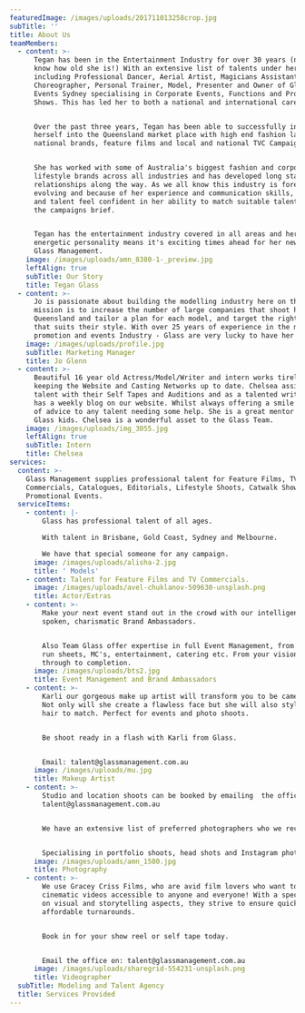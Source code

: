 ```yaml
---
featuredImage: /images/uploads/201711013258crop.jpg
subTitle: ''
title: About Us
teamMembers:
  - content: >-
      Tegan has been in the Entertainment Industry for over 30 years (now you
      know how old she is!) With an extensive list of talents under her belt
      including Professional Dancer, Aerial Artist, Magicians Assistant,
      Choreographer, Personal Trainer, Model, Presenter and Owner of Glasshouse
      Events Sydney specialising in Corporate Events, Functions and Producing
      Shows. This has led her to both a national and international career path.


      Over the past three years, Tegan has been able to successfully infiltrate
      herself into the Queensland market place with high end fashion labels,
      national brands, feature films and local and national TVC Campaigns.


      She has worked with some of Australia's biggest fashion and corporate
      lifestyle brands across all industries and has developed long standing
      relationships along the way. As we all know this industry is forever
      evolving and because of her experience and communication skills, clients
      and talent feel confident in her ability to match suitable talent to fit
      the campaigns brief.


      Tegan has the entertainment industry covered in all areas and her can-do
      energetic personality means it's exciting times ahead for her new chapter:
      Glass Management.
    image: /images/uploads/amn_8380-1-_preview.jpg
    leftAlign: true
    subTitle: Our Story
    title: Tegan Glass
  - content: >-
      Jo is passionate about building the modelling industry here on the GC. Her
      mission is to increase the number of large companies that shoot here in
      Queensland and tailor a plan for each model, and target the right brand
      that suits their style. With over 25 years of experience in the marketing,
      promotion and events Industry - Glass are very lucky to have her on board!
    image: /images/uploads/profile.jpg
    subTitle: Marketing Manager
    title: Jo Glenn
  - content: >-
      Beautiful 16 year old Actress/Model/Writer and intern works tirelessly at
      keeping the Website and Casting Networks up to date. Chelsea assists our
      talent with their Self Tapes and Auditions and as a talented writer she
      has a weekly blog on our website. Whilst always offering a smile and words
      of advice to any talent needing some help. She is a great mentor to the
      Glass kids. Chelsea is a wonderful asset to the Glass Team.
    image: /images/uploads/img_3055.jpg
    leftAlign: true
    subTitle: Intern
    title: Chelsea
services:
  content: >-
    Glass Management supplies professional talent for Feature Films, TV
    Commercials, Catalogues, Editorials, Lifestyle Shoots, Catwalk Shows and
    Promotional Events.
  serviceItems:
    - content: |-
        Glass has professional talent of all ages.

        With talent in Brisbane, Gold Coast, Sydney and Melbourne.

        We have that special someone for any campaign.
      image: /images/uploads/alisha-2.jpg
      title: ' Models'
    - content: Talent for Feature Films and TV Commercials.
      image: /images/uploads/avel-chuklanov-509630-unsplash.png
      title: Actor/Extras
    - content: >-
        Make your next event stand out in the crowd with our intelligent, well
        spoken, charismatic Brand Ambassadors.


        Also Team Glass offer expertise in full Event Management, from theming,
        run sheets, MC's, entertainment, catering etc. From your vision right
        through to completion.
      image: /images/uploads/bts2.jpg
      title: Event Management and Brand Ambassadors
    - content: >-
        Karli our gorgeous make up artist will transform you to be camera ready.
        Not only will she create a flawless face but she will also style your
        hair to match. Perfect for events and photo shoots.


        Be shoot ready in a flash with Karli from Glass.


        Email: talent@glassmanagement.com.au
      image: /images/uploads/mu.jpg
      title: Makeup Artist
    - content: >-
        Studio and location shoots can be booked by emailing  the office
        talent@glassmanagement.com.au


        We have an extensive list of preferred photographers who we recommend.


        Specialising in portfolio shoots, head shots and Instagram photos.
      image: /images/uploads/amn_1580.jpg
      title: Photography
    - content: >-
        We use Gracey Criss Films, who are avid film lovers who want to create
        cinematic videos accessible to anyone and everyone! With a special focus
        on visual and storytelling aspects, they strive to ensure quick and
        affordable turnarounds.


        Book in for your show reel or self tape today.


        Email the office on: talent@glassmanagement.com.au
      image: /images/uploads/sharegrid-554231-unsplash.png
      title: Videographer
  subTitle: Modeling and Talent Agency
  title: Services Provided
---
```


